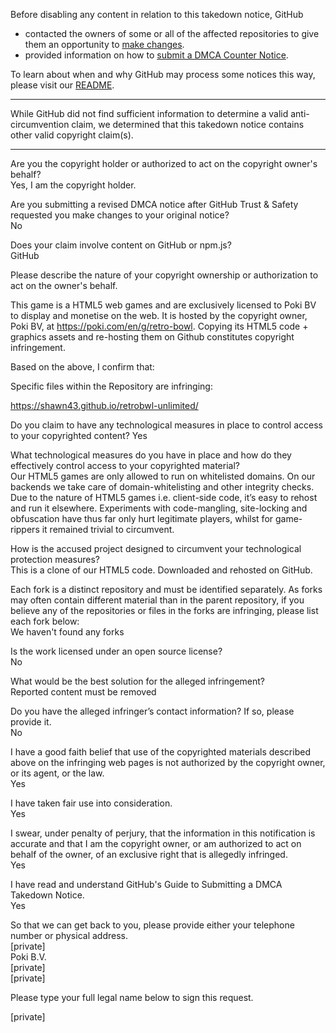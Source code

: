 Before disabling any content in relation to this takedown notice, GitHub
- contacted the owners of some or all of the affected repositories to give them an opportunity to [make changes](https://docs.github.com/en/github/site-policy/dmca-takedown-policy#a-how-does-this-actually-work).
- provided information on how to [submit a DMCA Counter Notice](https://docs.github.com/en/articles/guide-to-submitting-a-dmca-counter-notice).

To learn about when and why GitHub may process some notices this way, please visit our [README](https://github.com/github/dmca/blob/master/README.md#anatomy-of-a-takedown-notice).

---

While GitHub did not find sufficient information to determine a valid anti-circumvention claim, we determined that this takedown notice contains other valid copyright claim(s).

---

Are you the copyright holder or authorized to act on the copyright owner's behalf?  
Yes, I am the copyright holder.


Are you submitting a revised DMCA notice after GitHub Trust & Safety requested you make changes to your original notice?  
No


Does your claim involve content on GitHub or npm.js?  
GitHub


Please describe the nature of your copyright ownership or authorization to act on the owner's behalf.

This game is a HTML5 web games and are exclusively licensed to Poki BV to display and monetise on the web. It is hosted by the copyright owner, Poki BV, at https://poki.com/en/g/retro-bowl. Copying its HTML5 code + graphics assets and re-hosting them on Github constitutes copyright infringement.

Based on the above, I confirm that:

Specific files within the Repository are infringing: 

https://shawn43.github.io/retrobwl-unlimited/

Do you claim to have any technological measures in place to control access to your copyrighted content?
Yes


What technological measures do you have in place and how do they effectively control access to your copyrighted material?  
Our HTML5 games are only allowed to run on whitelisted domains. On our backends we take care of domain-whitelisting and other integrity checks. Due to the nature of HTML5 games i.e. client-side code, it’s easy to rehost and run it elsewhere. Experiments with code-mangling, site-locking and obfuscation have thus far only hurt legitimate players, whilst for game-rippers it remained trivial to circumvent.


How is the accused project designed to circumvent your technological protection measures?  
This is a clone of our HTML5 code. Downloaded and rehosted on GitHub.


Each fork is a distinct repository and must be identified separately. As forks may often contain different material than in the parent repository, if you believe any of the repositories or files in the forks are infringing, please list each fork below:  
We haven't found any forks


Is the work licensed under an open source license?  
No


What would be the best solution for the alleged infringement?  
Reported content must be removed


Do you have the alleged infringer’s contact information? If so, please provide it.  
No


I have a good faith belief that use of the copyrighted materials described above on the infringing web pages is not authorized by the copyright owner, or its agent, or the law.  
Yes


I have taken fair use into consideration.  
Yes


I swear, under penalty of perjury, that the information in this notification is accurate and that I am the copyright owner, or am authorized to act on behalf of the owner, of an exclusive right that is allegedly infringed.  
Yes


I have read and understand GitHub's Guide to Submitting a DMCA Takedown Notice.  
Yes


So that we can get back to you, please provide either your telephone number or physical address.  
[private]  
Poki B.V.  
[private]  
[private]  

Please type your full legal name below to sign this request.

[private]  
